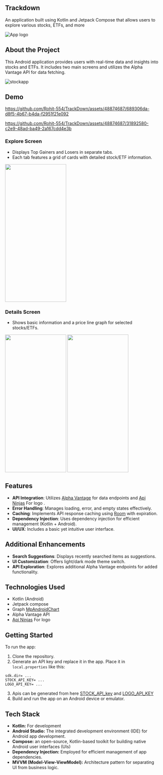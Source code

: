 ## Trackdown
An application built using Kotlin and Jetpack Compose that allows users to explore various stocks, ETFs, and more

![App logo](https://github.com/Rohit-554/TrackDown/assets/48874687/27027894-53b3-4b62-b26d-da65579c965d)

## About the Project
This Android application provides users with real-time data and insights into stocks and ETFs. It includes two main screens and utilizes the Alpha Vantage API for data fetching.

![stockapp](https://github.com/Rohit-554/TrackDown/assets/48874687/ce4e4844-846a-4d44-afbc-122d66a77f5b)
## Demo
https://github.com/Rohit-554/TrackDown/assets/48874687/689306da-d8f5-4b67-b4da-f2951f21e092

https://github.com/Rohit-554/TrackDown/assets/48874687/31892580-c2e9-48ad-ba49-2a167cdd4e3b

### Explore Screen
- Displays Top Gainers and Losers in separate tabs.
- Each tab features a grid of cards with detailed stock/ETF information.


<img src="https://github.com/Rohit-554/TrackDown/assets/48874687/47b3d7b5-4e0c-4fd8-afd0-a6d2948c168d" width="200" height="450">

### Details Screen
- Shows basic information and a price line graph for selected stocks/ETFs.
  <br>
<img src="https://github.com/Rohit-554/TrackDown/assets/48874687/5cc3366e-b574-4a32-b533-1d763e4b6c98" width="200" height="450">
<img src="https://github.com/Rohit-554/TrackDown/assets/48874687/58839dca-5471-4f57-a1f9-4c847aeed6a0" width="200" height="450">

## Features

- **API Integration**: Utilizes [Alpha Vantage](https://www.alphavantage.co/support/#) for data endpoints and [Api Ninjas](https://api-ninjas.com/api/logo) For logo .
- **Error Handling**: Manages loading, error, and empty states effectively.
- **Caching**: Implements API response caching using [Room](https://developer.android.com/training/data-storage/room) with expiration.
- **Dependency Injection**: Uses dependency injection for efficient management (Kotlin + Android).
- **UI/UX**: Includes a basic yet intuitive user interface.

## Additional Enhancements

- **Search Suggestions**: Displays recently searched items as suggestions.
- **UI Customization**: Offers light/dark mode theme switch.
- **API Exploration**: Explores additional Alpha Vantage endpoints for added functionality.

## Technologies Used
- Kotlin (Android)
- Jetpack compose
- Graph [MpAndroidChart](https://github.com/PhilJay/MPAndroidChart)
- Alpha Vantage API
- [Api Ninjas](https://api-ninjas.com/api/logo) For logo 

## Getting Started

To run the app:

1. Clone the repository.
2. Generate an API key and replace it in the app. Place it in `local.properties` like this:
```
sdk.dir= ...
STOCK_API_KEY= ...
LOGO_API_KEY= ...
```
3. Apis can be generated from here [STOCK_API_key](https://www.alphavantage.co/support/#) and [LOGO_API_KEY](https://api-ninjas.com/profile)
4. Build and run the app on an Android device or emulator.

## Tech Stack

- **Kotlin:** For development
- **Android Studio:** The integrated development environment (IDE) for Android app development.
- **Compose:** an open-source, Kotlin-based toolkit for building native Android user interfaces (UIs)
- **Dependency Injection:** Employed for efficient management of app dependencies.
- **MVVM (Model-View-ViewModel):** Architecture pattern for separating UI from business logic.





